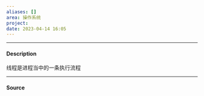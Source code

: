 ```yaml
---
aliases: []
area: 操作系统
project: 
date: 2023-04-14 16:05
---
```

---
#### Description
线程是进程当中的一条执行流程

---
#### Source
